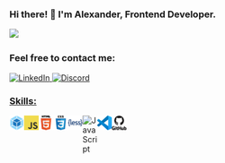 ### Hi there! 👋 I'm Alexander, Frontend Developer.

![](https://komarev.com/ghpvc/?username=AlxndrSmk)
### Feel free to contact me:

<div id="badges">
  <a href="https://www.linkedin.com/in/alexander-samak-0141a6235/">
    <img src="https://cdn.jsdelivr.net/npm/simple-icons@v3/icons/linkedin.svg" width="26px" alt="LinkedIn"/>
  </a>
  <a href="https://discordapp.com/users/979113465266438144/">
    <img src="https://cdn-icons-png.flaticon.com/512/2582/2582637.png" width="26px" alt="Discord"/>
</div>

###  Skills:

<img align="left" alt="Webpack" width="26px" src="https://raw.githubusercontent.com/devicons/devicon/1119b9f84c0290e0f0b38982099a2bd027a48bf1/icons/webpack/webpack-original.svg" />
<img align="left" alt="JavaScript" width="26px" src="https://raw.githubusercontent.com/github/explore/80688e429a7d4ef2fca1e82350fe8e3517d3494d/topics/javascript/javascript.png" />
<img align="left" alt="HTML5" width="26px" src="https://raw.githubusercontent.com/github/explore/80688e429a7d4ef2fca1e82350fe8e3517d3494d/topics/html/html.png" />
<img align="left" alt="CSS3" width="26px" src="https://raw.githubusercontent.com/github/explore/80688e429a7d4ef2fca1e82350fe8e3517d3494d/topics/css/css.png" />
<img align="left" alt="JavaScript" width="26px" src="https://raw.githubusercontent.com/devicons/devicon/1119b9f84c0290e0f0b38982099a2bd027a48bf1/icons/less/less-plain-wordmark.svg"/>
<img align="left" alt="JavaScript" width="26px" src="https://raw.githubusercontent.com/simple-icons/simple-icons/28d1451018cad27c8d659e7bdff40d492da0d865/icons/bootstrap.svg"/>
<img align="left" alt="Visual Studio Code" width="26px" src="https://raw.githubusercontent.com/github/explore/80688e429a7d4ef2fca1e82350fe8e3517d3494d/topics/visual-studio-code/visual-studio-code.png" />
<img align="left" alt="JavaScript" width="26px" src="https://raw.githubusercontent.com/devicons/devicon/1119b9f84c0290e0f0b38982099a2bd027a48bf1/icons/github/github-original-wordmark.svg"/>
